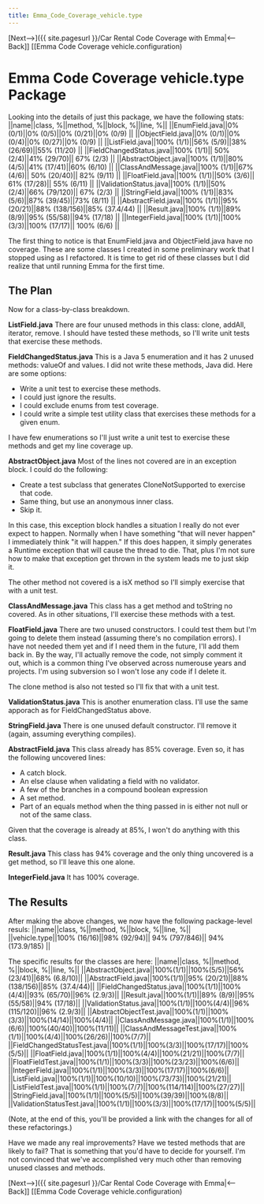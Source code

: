 ```yaml
---
title: Emma_Code_Coverage_vehicle.type
---
```

[Next-->]({{ site.pagesurl }}/Car Rental Code Coverage with Emma|<--Back]] [[Emma Code Coverage vehicle.configuration)

# Emma Code Coverage vehicle.type Package

Looking into the details of just this package, we have the following stats:
||name||class, %||method, %||block, %||line, %||
||EnumField.java||0%  (0/1)||0% (0/5)||0% (0/21)||0% (0/9) ||
||ObjectField.java||0% (0/1)||0% (0/4)||0% (0/27)||0% (0/9) ||
||ListField.java||100% (1/1)||56% (5/9)||38% (26/69)||55% (11/20) ||
||FieldChangedStatus.java||100% (1/1)|| 50% (2/4)||41% (29/70)|| 67% (2/3) ||
||AbstractObject.java||100% (1/1)||80% (4/5)||41% (17/41)||60% (6/10) ||
||ClassAndMessage.java||100% (1/1)||67% (4/6)|| 50% (20/40)|| 82% (9/11) ||
||FloatField.java||100% (1/1)||50% (3/6)|| 61% (17/28)|| 55% (6/11) ||
||ValidationStatus.java||100% (1/1)||50% (2/4)||66% (79/120)|| 67% (2/3) ||
||StringField.java||100% (1/1)||83% (5/6)||87% (39/45)||73% (8/11) ||
||AbstractField.java||100% (1/1)||95% (20/21)||88% (138/156)||85% (37.4/44) ||
||Result.java||100% (1/1)||89% (8/9)||95% (55/58)||94% (17/18) ||
||IntegerField.java||100% (1/1)||100% (3/3)||100% (17/17)|| 100% (6/6) ||

The first thing to notice is that EnumField.java and ObjectField.java have no coverage. These are some classes I created in some preliminary work that I stopped using as I refactored. It is time to get rid of these classes but I did realize that until running Emma for the first time.

## The Plan
Now for a class-by-class breakdown.

**ListField.java**
There are four unused methods in this class: clone, addAll, iterator, remove. I should have tested these methods, so I'll write unit tests that exercise these methods.

**FieldChangedStatus.java**
This is a Java 5 enumeration and it has 2 unused methods: valueOf and values. I did not write these methods, Java did. Here are some options:
* Write a unit test to exercise these methods.
* I could just ignore the results.
* I could exclude enums from test coverage.
* I could write a simple test utility class that exercises these methods for a given enum.

I have few enumerations so I'll just write a unit test to exercise these methods and get my line coverage up.

**AbstractObject.java**
Most of the lines not covered are in an exception block. I could do the following:
* Create a test subclass that generates CloneNotSupported to exercise that code.
* Same thing, but use an anonymous inner class.
* Skip it.

In this case, this exception block handles a situation I really do not ever expect to happen. Normally when I have something "that will never happen" I immediately think "it will happen." If this does happen, it simply generates a Runtime exception that will cause the thread to die. That, plus I'm not sure how to make that exception get thrown in the system leads me to just skip it.

The other method not covered is a isX method so I'll simply exercise that with a unit test.

**ClassAndMessage.java**
This class has a get method and toString no covered. As in other situations, I'll exercise these methods with a test.

**FloatField.java**
There are two unused constructors. I could test them but I'm going to delete them instead (assuming there's no compilation errors). I have not needed them yet and if I need them in the future, I'll add them back in. By the way, I'll actually remove the code, not simply comment it out, which is a common thing I've observed across numerouse years and projects. I'm using subversion so I won't lose any code if I delete it.

The clone method is also not tested so I'll fix that with a unit test.

**ValidationStatus.java**
This is another enumeration class. I'll use the same apporach as for FieldChangedStatus above.

**StringField.java**
There is one unused default constructor. I'll remove it (again, assuming everything compiles).

**AbstractField.java**
This class already has 85% coverage. Even so, it has the following uncovered lines:
* A catch block.
* An else clause when validating a field with no validator.
* A few of the branches in a compound boolean expression
* A set method.
* Part of an equals method when the thing passed in is either not null or not of the same class.

Given that the coverage is already at 85%, I won't do anything with this class.

**Result.java**
This class has 94% coverage and the only thing uncovered is a get method, so I'll leave this one alone.

**IntegerField.java**
It has 100% coverage.

## The Results
After making the above changes, we now have the following package-level resuls:
||name||class, %||method, %||block, %||line, %||
||vehicle.type||100% (16/16)||98% (92/94)|| 94% (797/846)|| 94% (173.9/185) ||

The specific results for the classes are here:
||name||class, %||method, %||block, %||line, %||
||AbstractObject.java||100%(1/1)||100%(5/5)||56% (23/41)||68% (6.8/10)||
||AbstractField.java||100%(1/1)||95% (20/21)||88% (138/156)||85% (37.4/44)||
||FieldChangedStatus.java||100%(1/1)||100%(4/4)||93% (65/70)||96% (2.9/3)||
||Result.java||100%(1/1)||89% (8/9)||95% (55/58)||94% (17/18)||
||ValidationStatus.java||100%(1/1)||100%(4/4)||96% (115/120)||96% (2.9/3)||
||AbstractObjectTest.java||100%(1/1)||100%(3/3)||100%(14/14)||100%(4/4)||
||ClassAndMessage.java||100%(1/1)||100%(6/6)||100%(40/40)||100%(11/11)||
||ClassAndMessageTest.java||100%(1/1)||100%(4/4)||100%(26/26)||100%(7/7)||
||FieldChangedStatusTest.java||100%(1/1)||100%(3/3)||100%(17/17)||100%(5/5)||
||FloatField.java||100%(1/1)||100%(4/4)||100%(21/21)||100%(7/7)||
||FloatFieldTest.java||100%(1/1)||100%(3/3)||100%(23/23)||100%(6/6)||
||IntegerField.java||100%(1/1)||100%(3/3)||100%(17/17)||100%(6/6)||
||ListField.java||100%(1/1)||100%(10/10)||100%(73/73)||100%(21/21)||
||ListFieldTest.java||100%(1/1)||100%(7/7)||100%(114/114)||100%(27/27)||
||StringField.java||100%(1/1)||100%(5/5)||100%(39/39)||100%(8/8)||
||ValidationStatusTest.java||100%(1/1)||100%(3/3)||100%(17/17)||100%(5/5)||

(Note, at the end of this, you'll be provided a link with the changes for all of these refactorings.)

Have we made any real improvements? Have we tested methods that are likely to fail? That is something that you'd have to decide for yourself. I'm not convinced that we've accomplished very much other than removing unused classes and methods.

[Next-->]({{ site.pagesurl }}/Car Rental Code Coverage with Emma|<--Back]] [[Emma Code Coverage vehicle.configuration)
